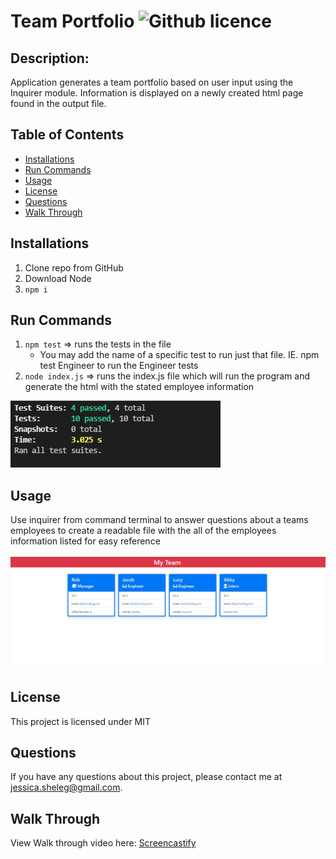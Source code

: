 # Team Portfolio ![Github licence](http://img.shields.io/badge/license-MIT-blue.svg)

## Description:
Application generates a team portfolio based on user input using the Inquirer module. Information is displayed on a newly created html page found in the output file. 

## Table of Contents
* [Installations](#installation)
* [Run Commands](#run-commands)
* [Usage](#usage)
* [License](#license)
* [Questions](#questions)
* [Walk Through](#walk-through)


## Installations
1. Clone repo from GitHub
2. Download Node
3. `npm i` 

## Run Commands
1. `npm test`  => runs the tests in the file
    * You may add the name of a specific test to run just that file. IE. npm test Engineer to run the Engineer tests
2. `node index.js` => runs the index.js file which will run the program and generate the html with the stated employee information

![Test Passed](https://github.com/JSheleg/team-portfolio/blob/main/dist/img/testImg10.JPG)


## Usage
Use inquirer from command terminal to answer questions about a teams employees to create a readable file with the all of the employees information listed for easy reference

![Generated Team](https://github.com/JSheleg/team-portfolio/blob/main/dist/img/teamGenerated.JPG)

## License
This project is licensed under MIT

## Questions
If you have any questions about this project, please contact me at jessica.sheleg@gmail.com. 

## Walk Through
View Walk through video here: [Screencastify](https://drive.google.com/file/d/1eg6nwiWQLMvwe3ylF8EtTqzI7K5MlFs9/view)



